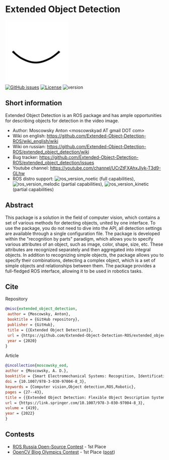 # Extended Object Detection
![EOD logo](animated_logo.gif)  
[![GitHub issues](https://img.shields.io/github/issues/Extended-Object-Detection-ROS/extended_object_detection.svg)](https://github.com/Extended-Object-Detection-ROS/extended_object_detection/issues) [![License](https://img.shields.io/badge/License-BSD%203--Clause-blue.svg)](https://opensource.org/licenses/BSD-3-Clause) ![version](https://img.shields.io/badge/version-1.1.0-blue)

## Short information

Extended Object Detection is an ROS package and has ample opportunities for describing objects for detection in the video image. 
 - Author: Moscowsky Anton \<moscowskyad AT gmail DOT com\>
 - Wiki on english: https://github.com/Extended-Object-Detection-ROS/wiki_english/wiki
 - Wiki on russian: https://github.com/Extended-Object-Detection-ROS/extended_object_detection/wiki
 - Bug tracker: https://github.com/Extended-Object-Detection-ROS/extended_object_detection/issues
 - Youtube channel: https://youtube.com/channel/UCrZtFXAhxJIyk-T3d9-GLhw
 - ROS distro support: <a><img src="https://img.shields.io/badge/ROS-Noetic-blue" alt="ros_version_noetic" /></a> (full capabilities), <a><img src="https://img.shields.io/badge/ROS-Melodic-yellow" alt="ros_version_melodic" /></a> (partial capabilities), <a><img src="https://img.shields.io/badge/ROS-Kinetic-yellow" alt="ros_version_kinetic" /></a> (partial capabilities)

## Abstract

This package is a solution in the field of computer vision, which contains a set of various methods for detecting objects, united by one interface. To use the package, you do not need to dive into the API, all detection settings are available through a single configuration file. The package is developed within the "recognition by parts" paradigm, which allows you to specify various attributes of an object, such as image, color, shape, size, etc. These attributes are recognized separately and then aggregated into integral objects. In addition to recognizing simple objects, the package allows you to specify their combinations, detecting a complex object, which is a set of simple objects and relationships between them. The package provides a full-fledged ROS interface, allowing it to be used in robotics tasks.

## Cite
Repository
```bibtex
@misc{extended_object_detection,
 author = {Moscowsky, Anton},
 booktitle = {GitHub repository},
 publisher = {GitHub},
 title = {{Extended Object Detection}},
 url = {https://github.com/Extended-Object-Detection-ROS/extended_object_detection},
 year = {2020}
}
```
Article
```bibtex
@incollection{moscowsky_eod,
author = {Moscowsky, A. D.},
booktitle = {Smart Electromechanical Systems: Recognition, Identification and Modeling},
doi = {10.1007/978-3-030-97004-8_3},
keywords = {Computer vision,Object detection,ROS,Robotic},
pages = {27--43},
title = {{Extended Object Detection: Flexible Object Description System for Detection in Robotic Tasks}},
url = {https://link.springer.com/10.1007/978-3-030-97004-8_3},
volume = {419},
year = {2022}
}

```

## Contests
 - [ROS Russia Open-Source Contest](https://habr.com/ru/post/541876/) - 1st Place
 - [OpenCV Blog Olympics Contest](https://learnopencv.com/blog-olympics/) - 1st Place ([post](https://learnopencv.com/multi-attribute-and-graph-based-object-detection/?ck_subscriber_id=1013959305))
